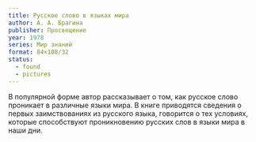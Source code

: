 ```yaml
---
title: Русское слово в языках мира
author: А. А. Брагина
publisher: Просвещение
year: 1978
series: Мир знаний
format: 84×108/32
status:
  - found
  - pictures
---
```


В популярной форме автор рассказывает о том, как русское слово проникает в различные языки мира. В книге приводятся сведения о первых заимствованиях из русского языка, говорится о тех условиях, которые способствуют проникновению русских слов в языки мира в наши дни.
